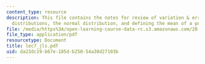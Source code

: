 ```yaml
---
content_type: resource
description: This file contains the notes for review of variation & error, binomial
  distributions, the normal distribution, and defining the mean of a population.
file: /media/https%3A/open-learning-course-data-rc.s3.amazonaws.com/20-104j-chemicals-in-the-environment-toxicology-and-public-health-be-104j-spring-2005/da23dc19b67e185db25054a30d27103b_lec7_jls.pdf
file_type: application/pdf
resourcetype: Document
title: lec7_jls.pdf
uid: da23dc19-b67e-185d-b250-54a30d27103b
---
```

